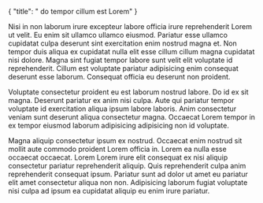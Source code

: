 {
  "title": " do tempor cillum est Lorem"
}

Nisi in non laborum irure excepteur labore officia irure reprehenderit Lorem ut velit. Eu enim sit ullamco ullamco eiusmod. Pariatur esse ullamco cupidatat culpa deserunt sint exercitation enim nostrud magna et. Non tempor duis aliqua ex cupidatat nulla elit esse cillum cillum magna cupidatat nisi dolore. Magna sint fugiat tempor labore sunt velit elit voluptate id reprehenderit. Cillum est voluptate pariatur adipisicing enim consequat deserunt esse laborum. Consequat officia eu deserunt non proident.

Voluptate consectetur proident eu est laborum nostrud labore. Do id ex sit magna. Deserunt pariatur ex anim nisi culpa. Aute qui pariatur tempor voluptate id exercitation aliqua ipsum labore laboris. Anim consectetur veniam sunt deserunt aliqua consectetur magna. Occaecat Lorem tempor in ex tempor eiusmod laborum adipisicing adipisicing non id voluptate.

Magna aliquip consectetur ipsum ex nostrud. Occaecat enim nostrud sit mollit aute commodo proident Lorem officia in. Lorem ea nulla esse occaecat occaecat. Lorem Lorem irure elit consequat ex nisi aliquip consectetur pariatur reprehenderit aliquip. Quis reprehenderit culpa anim reprehenderit consequat ipsum. Pariatur sunt ad dolor ut amet eu pariatur elit amet consectetur aliqua non non. Adipisicing laborum fugiat voluptate nisi culpa ad ipsum ea cupidatat aliquip eu enim irure pariatur.
